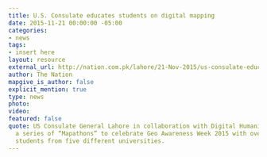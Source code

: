 ```yaml
---
title: U.S. Consulate educates students on digital mapping
date: 2015-11-21 00:00:00 -05:00
categories:
- news
tags:
- insert here
layout: resource
external_url: http://nation.com.pk/lahore/21-Nov-2015/us-consulate-educates-students-on-digital-mapping
author: The Nation
mapgive_is_author: false
explicit_mention: true
type: news
photo: 
video: 
featured: false
quote: US Consulate General Lahore in collaboration with Digital Humanitarians organized
  a series of “Mapathons” to celebrate Geo Awareness Week 2015 with over 117 volunteer
  students from five different universities.
---
```


